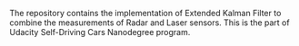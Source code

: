 The repository contains the implementation of Extended Kalman Filter to combine the measurements of Radar and Laser sensors. This is the part of Udacity Self-Driving Cars Nanodegree program.
